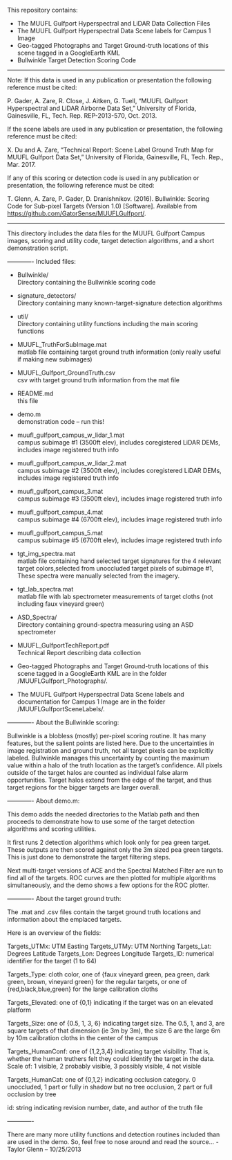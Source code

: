 This repository contains: 
* The MUUFL Gulfport Hyperspectral and LiDAR Data Collection Files  
* The MUUFL Gulfport Hyperspectral Data Scene labels for Campus 1 Image
* Geo-tagged Photographs and Target Ground-truth locations of this scene tagged in a GoogleEarth KML
* Bullwinkle Target Detection Scoring Code

****
Note:  If this data is used in any publication or presentation the following reference must be cited:

  P. Gader, A. Zare, R. Close, J. Aitken, G. Tuell, “MUUFL Gulfport Hyperspectral and LiDAR Airborne Data Set,”  University of Florida, Gainesville, FL, Tech. Rep. REP-2013-570, Oct. 2013.

If the scene labels are used in any publication or presentation, the following reference must be cited: 

  X. Du and A. Zare, “Technical Report: Scene Label Ground Truth Map for MUUFL Gulfport Data Set,” University of Florida, Gainesville, FL, Tech. Rep., Mar. 2017.


If any of this scoring or detection code is used in any publication or presentation, the following reference must be cited:
  
  T. Glenn, A. Zare, P. Gader, D. Dranishnikov. (2016). Bullwinkle: Scoring Code for Sub-pixel Targets (Version 1.0) [Software]. Available from https://github.com/GatorSense/MUUFLGulfport/.
****

This directory includes the data files for the MUUFL Gulfport Campus images,
scoring and utility code, target detection algorithms, and a short demonstration script.

————-
Included files:

* Bullwinkle/                                          
  Directory containing the Bullwinkle scoring code

* signature_detectors/                                 
  Directory containing many known-target-signature detection algorithms

* util/                                               
  Directory containing utility functions including the main scoring functions

* MUUFL_TruthForSubImage.mat                          
  matlab file containing target ground truth information (only really useful if making new subimages)

* MUUFL_Gulfport_GroundTruth.csv                      
  csv with target ground truth information from the mat file

* README.md                                           
  this file

* demo.m                                              
  demonstration code – run this!

* muufl_gulfport_campus_w_lidar_1.mat                 
  campus subimage #1 (3500ft elev), includes coregistered LiDAR DEMs, includes image registered truth info

* muufl_gulfport_campus_w_lidar_2.mat                 
  campus subimage #2 (3500ft elev), includes coregistered LiDAR DEMs, includes image registered truth info

* muufl_gulfport_campus_3.mat                         
  campus subimage #3 (3500ft elev), includes image registered truth info

* muufl_gulfport_campus_4.mat                         
  campus subimage #4 (6700ft elev), includes image registered truth info

* muufl_gulfport_campus_5.mat                         
 campus subimage #5 (6700ft elev), includes image registered truth info

* tgt_img_spectra.mat                                 
 matlab file containing hand selected target signatures for the 4 relevant target colors,selected from unoccluded target pixels of subimage #1, These spectra were manually selected from the imagery.

* tgt_lab_spectra.mat                                 
 matlab file with lab spectrometer measurements of target cloths (not including faux vineyard green)

* ASD_Spectra/                                        
 Directory containing ground-spectra measuring using an ASD spectrometer
 
* MUUFL_GulfportTechReport.pdf                        
 Technical Report describing data collection

* Geo-tagged Photographs and Target Ground-truth locations of this scene tagged in a GoogleEarth KML are in the folder /MUUFLGulfport_Photographs/. 

* The MUUFL Gulfport Hyperspectral Data Scene labels and documentation for Campus 1 Image are in the folder /MUUFLGulfportSceneLabels/.

————-
About the Bullwinkle scoring:

Bullwinkle is a blobless (mostly) per-pixel scoring routine. It has many features, but the salient points are listed here.
Due to the uncertainties in image registration and ground truth, not all target pixels can be explicitly labeled.
Bullwinkle manages this uncertainty by counting the maximum value within a halo of the truth location as the target’s confidence.
All pixels outside of the target halos are counted as individual false alarm opportunities.
Target halos extend from the edge of the target, and thus target regions for the bigger targets are larger overall.

————-
About demo.m:

This demo adds the needed directories to the Matlab path and then proceeds to demonstrate how to use some of the target detection algorithms and scoring utilities.

It first runs 2 detection algorithms which look only for pea green target. These outputs are then scored against only the 3m sized pea green targets. This is just done to demonstrate the target filtering steps.

Next multi-target versions of ACE and the Spectral Matched Filter are run to find all of the targets. ROC curves are then plotted for multiple algorithms simultaneously, and the demo shows a few options for the ROC plotter.

————-
About the target ground truth:

The .mat and .csv files contain the target ground truth locations and information about the emplaced targets.

Here is an overview of the fields:

Targets_UTMx:  UTM Easting
Targets_UTMy:  UTM Northing
Targets_Lat:   Degrees Latitude
Targets_Lon:   Degrees Longitude
Targets_ID:    numerical identifier for the target (1 to 64)

Targets_Type:  cloth color, one of {faux vineyard green, pea green, dark green, brown, vineyard green} for the regular targets, or one of {red,black,blue,green} for the large calibration cloths

Targets_Elevated:  one of {0,1} indicating if the target was on an elevated platform

Targets_Size:  one of {0.5, 1, 3, 6} indicating target size. The 0.5, 1, and 3, are square targets of that dimension (ie 3m by 3m), the size 6 are the large 6m by 10m calibration cloths in the center of the campus

Targets_HumanConf: one of {1,2,3,4} indicating target visibility. That is, whether the human truthers felt they could identify the target in the data. Scale of: 1 visible, 2 probably visible, 3 possibly visible, 4 not visible

Targets_HumanCat: one of {0,1,2} indicating occlusion category. 0 unoccluded, 1 part or fully in shadow but no tree occlusion, 2 part or full occlusion by tree

id: string indicating revision number, date, and author of the truth file

————-

There are many more utility functions and detection routines included than are used in the demo. So, feel free to nose around and read the source…
-Taylor Glenn  – 10/25/2013
